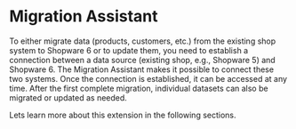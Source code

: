 # Migration Assistant

To either migrate data (products, customers, etc.) from the existing shop system to Shopware 6 or to update them, you need to establish a connection between a data source (existing shop, e.g., Shopware 5) and Shopware 6. The Migration Assistant makes it possible to connect these two systems. Once the connection is established, it can be accessed at any time. After the first complete migration, individual datasets can also be migrated or updated as needed.

Lets learn more about this extension in the following sections.
